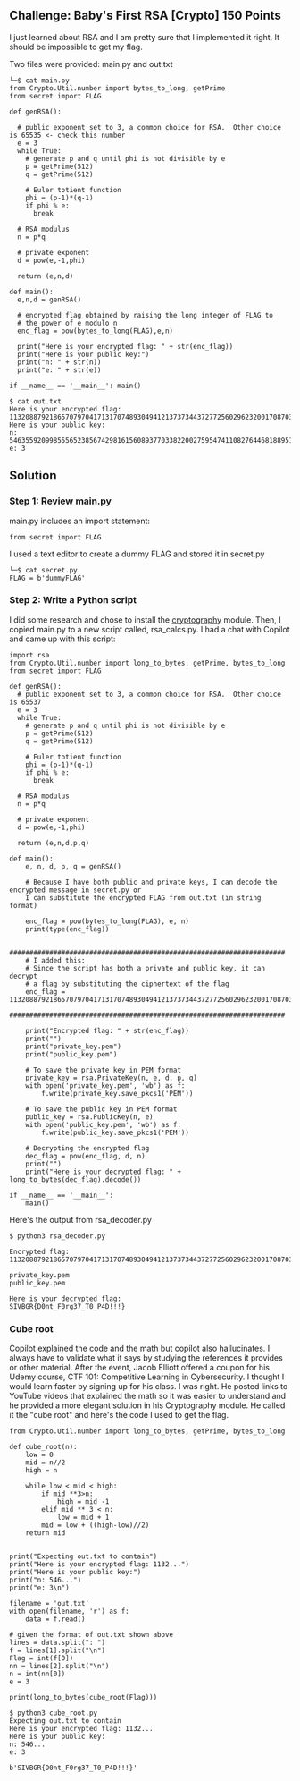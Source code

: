 ## Challenge: Baby's First RSA [Crypto] 150 Points

I just learned about RSA and I am pretty sure that I implemented it right. It should be impossible to get my flag.

Two files were provided:  main.py and out.txt

```
└─$ cat main.py         
from Crypto.Util.number import bytes_to_long, getPrime
from secret import FLAG

def genRSA():

  # public exponent set to 3, a common choice for RSA.  Other choice is 65535 <- check this number
  e = 3
  while True:
    # generate p and q until phi is not divisible by e
    p = getPrime(512)
    q = getPrime(512)

    # Euler totient function
    phi = (p-1)*(q-1)
    if phi % e:
      break

  # RSA modulus
  n = p*q

  # private exponent
  d = pow(e,-1,phi)

  return (e,n,d)
  
def main():
  e,n,d = genRSA()

  # encrypted flag obtained by raising the long integer of FLAG to
  # the power of e modulo n
  enc_flag = pow(bytes_to_long(FLAG),e,n)

  print("Here is your encrypted flag: " + str(enc_flag))
  print("Here is your public key:")
  print("n: " + str(n))
  print("e: " + str(e))

if __name__ == '__main__': main()
```
```
$ cat out.txt
Here is your encrypted flag: 11320887921865707970417131707489304941213737344372772560296232001708703523599042195968223212365109776754039820465372975539526543057079098227551678593290445701559045011482149948708333749562432591623529530280037
Here is your public key:
n: 54635592099855565238567429816156089377033822002759547411082764468188951140701492941799814994802894116863539008046955775901349438057474600774506026999322449088884781059206427090047834145264757894872328436141156254487939678497662258017309980269148722038770041654103035346970408674206071958598445348607191506511
e: 3
```

## Solution
### Step 1: Review main.py
main.py includes an import statement: 
```
from secret import FLAG
```
I used a text editor to create a dummy FLAG and stored it in secret.py
```
└─$ cat secret.py  
FLAG = b'dummyFLAG'
```
### Step 2: Write a Python script
I did some research and chose to install the [cryptography](https://pypi.org/project/cryptography/) module.  Then, I copied main.py to a new script called, rsa_calcs.py.  I had a chat with Copilot and came up with this script:
```
import rsa
from Crypto.Util.number import long_to_bytes, getPrime, bytes_to_long
from secret import FLAG

def genRSA():
  # public exponent set to 3, a common choice for RSA.  Other choice is 65537
  e = 3
  while True:
    # generate p and q until phi is not divisible by e
    p = getPrime(512)
    q = getPrime(512)

    # Euler totient function
    phi = (p-1)*(q-1)
    if phi % e:
      break

  # RSA modulus
  n = p*q

  # private exponent
  d = pow(e,-1,phi)

  return (e,n,d,p,q)

def main():
    e, n, d, p, q = genRSA()

    # Because I have both public and private keys, I can decode the encrypted message in secret.py or
    I can substitute the encrypted FLAG from out.txt (in string format)
    
    enc_flag = pow(bytes_to_long(FLAG), e, n)
    print(type(enc_flag))

    #####################################################################
    # I added this:
    # Since the script has both a private and public key, it can decrypt
    # a flag by substituting the ciphertext of the flag
    enc_flag = 11320887921865707970417131707489304941213737344372772560296232001708703523599042195968223212365109776754039820465372975539526543057079098227551678593290445701559045011482149948708333749562432591623529530280037
    #####################################################################

    print("Encrypted flag: " + str(enc_flag))
    print("")
    print("private_key.pem")
    print("public_key.pem")

    # To save the private key in PEM format
    private_key = rsa.PrivateKey(n, e, d, p, q)
    with open('private_key.pem', 'wb') as f:
        f.write(private_key.save_pkcs1('PEM'))

    # To save the public key in PEM format
    public_key = rsa.PublicKey(n, e)
    with open('public_key.pem', 'wb') as f:
        f.write(public_key.save_pkcs1('PEM'))

    # Decrypting the encrypted flag
    dec_flag = pow(enc_flag, d, n)
    print("")
    print("Here is your decrypted flag: " + long_to_bytes(dec_flag).decode())

if __name__ == '__main__':
    main()
```
Here's the output from rsa_decoder.py
```
$ python3 rsa_decoder.py                           

Encrypted flag: 11320887921865707970417131707489304941213737344372772560296232001708703523599042195968223212365109776754039820465372975539526543057079098227551678593290445701559045011482149948708333749562432591623529530280037

private_key.pem
public_key.pem

Here is your decrypted flag:
SIVBGR{D0nt_F0rg37_T0_P4D!!!}
```

### Cube root
Copilot explained the code and the math but copilot also hallucinates.  I always have to validate what it says by studying the references it provides or other material.  After the event, Jacob Elliott offered a coupon for his Udemy course, CTF 101: Competitive Learning in Cybersecurity.  I thought I would learn faster by signing up for his class.  I was right.  He posted links to YouTube videos that explained the math so it was easier to understand and he provided a more elegant solution in his Cryptography module.  He called it the "cube root" and here's the code I used to get the flag.

```
from Crypto.Util.number import long_to_bytes, getPrime, bytes_to_long

def cube_root(n):
    low = 0
    mid = n//2
    high = n

    while low < mid < high:
        if mid **3>n:
            high = mid -1
        elif mid ** 3 < n:
            low = mid + 1
        mid = low + ((high-low)//2)
    return mid


print("Expecting out.txt to contain")
print("Here is your encrypted flag: 1132...")
print("Here is your public key:")
print("n: 546...")
print("e: 3\n")

filename = 'out.txt'
with open(filename, 'r') as f:
    data = f.read()

# given the format of out.txt shown above
lines = data.split(": ")
f = lines[1].split("\n")
Flag = int(f[0])
nn = lines[2].split("\n")
n = int(nn[0])
e = 3

print(long_to_bytes(cube_root(Flag)))
```
```
$ python3 cube_root.py                             
Expecting out.txt to contain
Here is your encrypted flag: 1132...
Here is your public key:
n: 546...
e: 3

b'SIVBGR{D0nt_F0rg37_T0_P4D!!!}'
```
